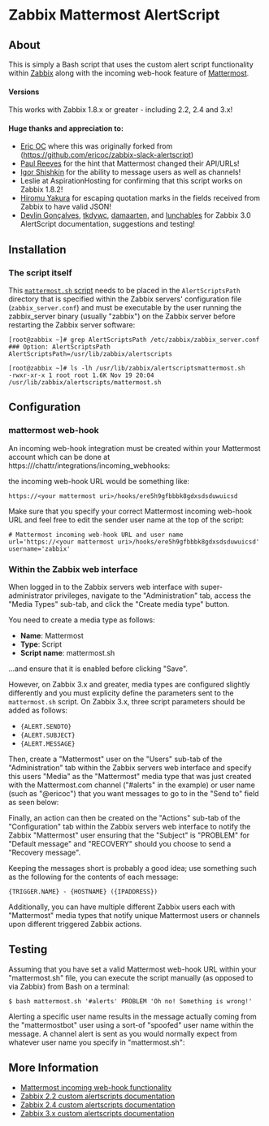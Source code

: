 Zabbix Mattermost AlertScript
========================


About
-----
This is simply a Bash script that uses the custom alert script functionality within [Zabbix](http://www.zabbix.com/) along with the incoming web-hook feature of [Mattermost](https://mattermost.com/).

#### Versions
This works with Zabbix 1.8.x or greater - including 2.2, 2.4 and 3.x!

#### Huge thanks and appreciation to:

* [Eric OC](https://github.com/ericoc) where this was originally forked from (https://github.com/ericoc/zabbix-slack-alertscript)
* [Paul Reeves](https://github.com/pdareeves/) for the hint that Mattermost changed their API/URLs!
* [Igor Shishkin](https://github.com/teran) for the ability to message users as well as channels!
* Leslie at AspirationHosting for confirming that this script works on Zabbix 1.8.2!
* [Hiromu Yakura](https://github.com/hiromu) for escaping quotation marks in the fields received from Zabbix to have valid JSON!
* [Devlin Gonçalves](https://github.com/devlinrcg), [tkdywc](https://github.com/tkdywc), [damaarten](https://github.com/damaarten), and [lunchables](https://github.com/lunchables) for Zabbix 3.0 AlertScript documentation, suggestions and testing!

Installation
------------

### The script itself

This [`mattermost.sh` script](https://raw.githubusercontent.com/muokata/zabbix-mattermost-alertscript/master/mattermost.sh) needs to be placed in the `AlertScriptsPath` directory that is specified within the Zabbix servers' configuration file (`zabbix_server.conf`) and must be executable by the user running the zabbix_server binary (usually "zabbix") on the Zabbix server before restarting the Zabbix server software:

	[root@zabbix ~]# grep AlertScriptsPath /etc/zabbix/zabbix_server.conf
	### Option: AlertScriptsPath
	AlertScriptsPath=/usr/lib/zabbix/alertscripts

	[root@zabbix ~]# ls -lh /usr/lib/zabbix/alertscriptsmattermost.sh
	-rwxr-xr-x 1 root root 1.6K Nov 19 20:04 /usr/lib/zabbix/alertscripts/mattermost.sh

Configuration
-------------

### mattermost web-hook

An incoming web-hook integration must be created within your Mattermost account which can be done at https://<your mattermost uri>/chattr/integrations/incoming_webhooks:


the incoming web-hook URL would be something like:

	https://<your mattermost uri>/hooks/ere5h9gfbbbk8gdxsdsduwuicsd

Make sure that you specify your correct Mattermost incoming web-hook URL and feel free to edit the sender user name at the top of the script:

	# Mattermost incoming web-hook URL and user name
	url='https://<your mattermost uri>/hooks/ere5h9gfbbbk8gdxsdsduwuicsd'
	username='zabbix'


### Within the Zabbix web interface

When logged in to the Zabbix servers web interface with super-administrator privileges, navigate to the "Administration" tab, access the "Media Types" sub-tab, and click the "Create media type" button.

You need to create a media type as follows:

* **Name**: Mattermost
* **Type**: Script
* **Script name**: mattermost.sh

...and ensure that it is enabled before clicking "Save".

<!-- ![Zabbix Media Type](https://pictures.ericoc.com/github/zabbix-mediatype.png "Zabbix Media Type") -->

However, on Zabbix 3.x and greater, media types are configured slightly differently and you must explicity define the parameters sent to the `mattermost.sh` script. On Zabbix 3.x, three script parameters should be added as follows:

* `{ALERT.SENDTO}`
* `{ALERT.SUBJECT}`
* `{ALERT.MESSAGE}`

<!--  ...as shown here:

![Zabbix 3.x Media Type](https://pictures.ericoc.com/github/zabbix3-mediatype.png "Zabbix 3.x Media Type") -->

Then, create a "Mattermost" user on the "Users" sub-tab of the "Administration" tab within the Zabbix servers web interface and specify this users "Media" as the "Mattermost" media type that was just created with the Mattermost.com channel ("#alerts" in the example) or user name (such as "@ericoc") that you want messages to go to in the "Send to" field as seen below:

<!--  ![Zabbix User](https://pictures.ericoc.com/github/zabbix-user.png "Zabbix User") -->

Finally, an action can then be created on the "Actions" sub-tab of the "Configuration" tab within the Zabbix servers web interface to notify the Zabbix "Mattermost" user ensuring that the "Subject" is "PROBLEM" for "Default message" and "RECOVERY" should you choose to send a "Recovery message".

Keeping the messages short is probably a good idea; use something such as the following for the contents of each message:

	{TRIGGER.NAME} - {HOSTNAME} ({IPADDRESS})

Additionally, you can have multiple different Zabbix users each with "Mattermost" media types that notify unique Mattermost users or channels upon different triggered Zabbix actions.


Testing
-------
Assuming that you have set a valid Mattermost web-hook URL within your "mattermost.sh" file, you can execute the script manually (as opposed to via Zabbix) from Bash on a terminal:

	$ bash mattermost.sh '#alerts' PROBLEM 'Oh no! Something is wrong!'

Alerting a specific user name results in the message actually coming from the "mattermostbot" user using a sort-of "spoofed" user name within the message. A channel alert is sent as you would normally expect from whatever user name you specify in "mattermost.sh":

<!--  ![Mattermost Testing](https://pictures.ericoc.com/github/mattermost-example.png "Mattermost Testing") -->


More Information
----------------
* [Mattermost incoming web-hook functionality](https://docs.mattermost.com/developer/webhooks-incoming.html)
* [Zabbix 2.2 custom alertscripts documentation](https://www.zabbix.com/documentation/2.2/manual/config/notifications/media/script)
* [Zabbix 2.4 custom alertscripts documentation](https://www.zabbix.com/documentation/2.4/manual/config/notifications/media/script)
* [Zabbix 3.x custom alertscripts documentation](https://www.zabbix.com/documentation/3.0/manual/config/notifications/media/script)

